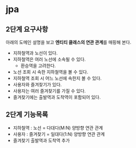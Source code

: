 # jpa

## 2단계 요구사항
아래의 도메인 설명을 보고 **엔티티 클래스의 연관 관계**를 매핑해 본다.

- 지하철역과 노선이 있다.
- 지하철역은 여러 노선에 소속될 수 있다.  
    - 환승역을 고려한다.
- 노선 조회 시 속한 지하철역을 볼 수 있다.
- 지하철역 조회 시 어느 노선에 속한지 볼 수 있다.
- 사용자와 즐겨찾기가 있다.
- 사용자는 여러 즐겨찾기를 가질 수 있다.
- 즐겨찾기에는 출발역과 도착역이 포함되어 있다.

## 2단계 기능목록
- 지하철역 : 노선 = 다대다(M:N) 양방향 연관 관계
- 사용자 : 즐겨찾기 = 일대다(1:N) 양방향 연관 관계
- 즐겨찾기 출발역과 도착역 추가